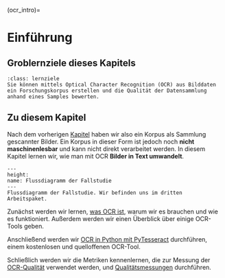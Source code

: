 (ocr_intro)=

# Einführung
## Groblernziele dieses Kapitels
```{admonition} Lernziele
:class: lernziele
Sie können mittels Optical Character Recognition (OCR) aus Bilddaten ein Forschungskorpus erstellen und die Qualität der Datensammlung anhand eines Samples bewerten.
```

## Zu diesem Kapitel
Nach dem vorherigen [Kapitel](corpus-collection_summary) haben wir also ein Korpus als Sammlung gescannter Bilder. Ein Korpus in dieser Form ist jedoch noch **nicht maschinenlesbar** und kann nicht direkt verarbeitet werden. In diesem Kapitel lernen wir, wie man mit OCR **Bilder in Text umwandelt**.

```{figure} ../book_images/flow-chart_ocr.jpeg
---
height:
name: Flussdiagramm der Fallstudie
---
Flussdiagramm der Fallstudie. Wir befinden uns im dritten Arbeitspaket.
```
Zunächst werden wir lernen, [was OCR ist](ocr), warum wir es brauchen und wie es funktioniert. Außerdem werden wir einen Überblick über einige OCR-Tools geben.

Anschließend werden wir [OCR in Python mit PyTesseract](https://dh-network.github.io/quadriga/data-input/FS_1_MVP_OCR) durchführen, einem kostenlosen und quelloffenen OCR-Tool.

Schließlich werden wir die Metriken kennenlernen, die zur Messung der [OCR-Qualität](ocr-quality) verwendet werden, und [Qualitätsmessungen](https://dh-network.github.io/quadriga/data-input/FS_1_MVP_OCR_Quality) durchführen.
